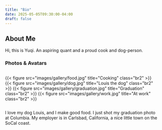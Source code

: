 ```yaml
---
title: "Bio"
date: 2025-05-05T09:30:00-04:00
draft: false
---
```


## About Me
Hi, this is Yuqi. An aspiring quant and a proud cook and dog-person.



### Photos & Avatars

<div style="display:flex; justify-content:center; gap:1rem; margin-top:1rem;">

  {{< figure src="images/gallery/food.jpg" title="Cooking" class="br2" >}}
  {{< figure src="images/gallery/dog.jpg"  title="Louis the dog" class="br2" >}}
  {{< figure src="images/gallery/graduation.jpg" title="Graduation" class="br2" >}}
  {{< figure src="images/gallery/work.jpg" title="At work" class="br2" >}}

</div>


I love my dog Louis, and I make good food. I just shot my graduation photo at Columbia. My employer is in Carlsbad, California, a nice little town on the SoCal coast.